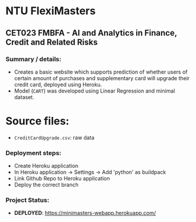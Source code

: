 # NTU FlexiMasters
## CET023 FMBFA - AI and Analytics in Finance, Credit and Related Risks

### Summary / details:
- Creates a basic website which supports prediction of whether users of certain amount of purchases and supplementary card will upgrade their credit card, deployed using Heroku.
- Model (`CART`) was developed using Linear Regression and minimal dataset.

# Source files:
- `CreditCardUpgrade.csv`: raw data

### Deployment steps:
- Create Heroku application
- In Heroku application -> Settings -> Add 'python' as buildpack
- Link Github Repo to Heroku application
- Deploy the correct branch


### Project Status:
- **DEPLOYED**: https://minimasters-webapp.herokuapp.com/